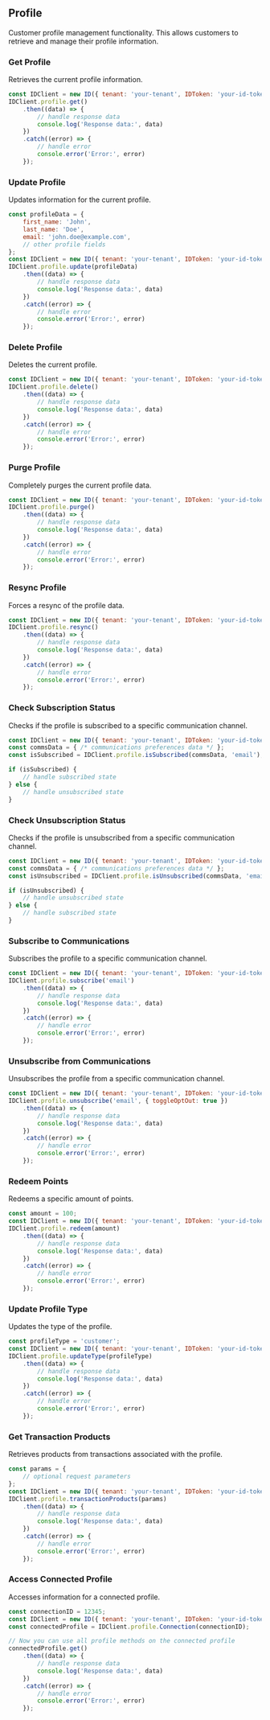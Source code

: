 ## Profile

Customer profile management functionality.
This allows customers to retrieve and manage their profile information.

### Get Profile

Retrieves the current profile information.
```javascript
const IDClient = new ID({ tenant: 'your-tenant', IDToken: 'your-id-token', config: {} })
IDClient.profile.get()
    .then((data) => {
        // handle response data
        console.log('Response data:', data)
    })
    .catch((error) => {
        // handle error
        console.error('Error:', error)
    });
```

### Update Profile

Updates information for the current profile.
```javascript
const profileData = {
    first_name: 'John',
    last_name: 'Doe',
    email: 'john.doe@example.com',
    // other profile fields
};
const IDClient = new ID({ tenant: 'your-tenant', IDToken: 'your-id-token', config: {} })
IDClient.profile.update(profileData)
    .then((data) => {
        // handle response data
        console.log('Response data:', data)
    })
    .catch((error) => {
        // handle error
        console.error('Error:', error)
    });
```

### Delete Profile

Deletes the current profile.
```javascript
const IDClient = new ID({ tenant: 'your-tenant', IDToken: 'your-id-token', config: {} })
IDClient.profile.delete()
    .then((data) => {
        // handle response data
        console.log('Response data:', data)
    })
    .catch((error) => {
        // handle error
        console.error('Error:', error)
    });
```

### Purge Profile

Completely purges the current profile data.
```javascript
const IDClient = new ID({ tenant: 'your-tenant', IDToken: 'your-id-token', config: {} })
IDClient.profile.purge()
    .then((data) => {
        // handle response data
        console.log('Response data:', data)
    })
    .catch((error) => {
        // handle error
        console.error('Error:', error)
    });
```

### Resync Profile

Forces a resync of the profile data.
```javascript
const IDClient = new ID({ tenant: 'your-tenant', IDToken: 'your-id-token', config: {} })
IDClient.profile.resync()
    .then((data) => {
        // handle response data
        console.log('Response data:', data)
    })
    .catch((error) => {
        // handle error
        console.error('Error:', error)
    });
```

### Check Subscription Status

Checks if the profile is subscribed to a specific communication channel.
```javascript
const IDClient = new ID({ tenant: 'your-tenant', IDToken: 'your-id-token', config: {} })
const commsData = { /* communications preferences data */ };
const isSubscribed = IDClient.profile.isSubscribed(commsData, 'email');

if (isSubscribed) {
    // handle subscribed state
} else {
    // handle unsubscribed state
}
```

### Check Unsubscription Status

Checks if the profile is unsubscribed from a specific communication channel.
```javascript
const IDClient = new ID({ tenant: 'your-tenant', IDToken: 'your-id-token', config: {} })
const commsData = { /* communications preferences data */ };
const isUnsubscribed = IDClient.profile.isUnsubscribed(commsData, 'email');

if (isUnsubscribed) {
    // handle unsubscribed state
} else {
    // handle subscribed state
}
```

### Subscribe to Communications

Subscribes the profile to a specific communication channel.
```javascript
const IDClient = new ID({ tenant: 'your-tenant', IDToken: 'your-id-token', config: {} })
IDClient.profile.subscribe('email')
    .then((data) => {
        // handle response data
        console.log('Response data:', data)
    })
    .catch((error) => {
        // handle error
        console.error('Error:', error)
    });
```

### Unsubscribe from Communications

Unsubscribes the profile from a specific communication channel.
```javascript
const IDClient = new ID({ tenant: 'your-tenant', IDToken: 'your-id-token', config: {} })
IDClient.profile.unsubscribe('email', { toggleOptOut: true })
    .then((data) => {
        // handle response data
        console.log('Response data:', data)
    })
    .catch((error) => {
        // handle error
        console.error('Error:', error)
    });
```

### Redeem Points

Redeems a specific amount of points.
```javascript
const amount = 100;
const IDClient = new ID({ tenant: 'your-tenant', IDToken: 'your-id-token', config: {} })
IDClient.profile.redeem(amount)
    .then((data) => {
        // handle response data
        console.log('Response data:', data)
    })
    .catch((error) => {
        // handle error
        console.error('Error:', error)
    });
```

### Update Profile Type

Updates the type of the profile.
```javascript
const profileType = 'customer';
const IDClient = new ID({ tenant: 'your-tenant', IDToken: 'your-id-token', config: {} })
IDClient.profile.updateType(profileType)
    .then((data) => {
        // handle response data
        console.log('Response data:', data)
    })
    .catch((error) => {
        // handle error
        console.error('Error:', error)
    });
```

### Get Transaction Products

Retrieves products from transactions associated with the profile.
```javascript
const params = {
    // optional request parameters
};
const IDClient = new ID({ tenant: 'your-tenant', IDToken: 'your-id-token', config: {} })
IDClient.profile.transactionProducts(params)
    .then((data) => {
        // handle response data
        console.log('Response data:', data)
    })
    .catch((error) => {
        // handle error
        console.error('Error:', error)
    });
```

### Access Connected Profile

Accesses information for a connected profile.
```javascript
const connectionID = 12345;
const IDClient = new ID({ tenant: 'your-tenant', IDToken: 'your-id-token', config: {} })
const connectedProfile = IDClient.profile.Connection(connectionID);

// Now you can use all profile methods on the connected profile
connectedProfile.get()
    .then((data) => {
        // handle response data
        console.log('Response data:', data)
    })
    .catch((error) => {
        // handle error
        console.error('Error:', error)
    });
```